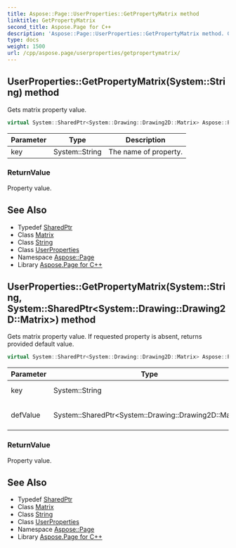 ```yaml
---
title: Aspose::Page::UserProperties::GetPropertyMatrix method
linktitle: GetPropertyMatrix
second_title: Aspose.Page for C++
description: 'Aspose::Page::UserProperties::GetPropertyMatrix method. Gets matrix property value in C++.'
type: docs
weight: 1500
url: /cpp/aspose.page/userproperties/getpropertymatrix/
---
```

## UserProperties::GetPropertyMatrix(System::String) method


Gets matrix property value.

```cpp
virtual System::SharedPtr<System::Drawing::Drawing2D::Matrix> Aspose::Page::UserProperties::GetPropertyMatrix(System::String key)
```


| Parameter | Type | Description |
| --- | --- | --- |
| key | System::String | The name of property. |

### ReturnValue

Property value.

## See Also

* Typedef [SharedPtr](../../../system/sharedptr/)
* Class [Matrix](../../../system.drawing.drawing2d/matrix/)
* Class [String](../../../system/string/)
* Class [UserProperties](../)
* Namespace [Aspose::Page](../../)
* Library [Aspose.Page for C++](../../../)
## UserProperties::GetPropertyMatrix(System::String, System::SharedPtr\<System::Drawing::Drawing2D::Matrix\>) method


Gets matrix property value. If requested property is absent, returns provided default value.

```cpp
virtual System::SharedPtr<System::Drawing::Drawing2D::Matrix> Aspose::Page::UserProperties::GetPropertyMatrix(System::String key, System::SharedPtr<System::Drawing::Drawing2D::Matrix> defValue)
```


| Parameter | Type | Description |
| --- | --- | --- |
| key | System::String | The name of property. |
| defValue | System::SharedPtr\<System::Drawing::Drawing2D::Matrix\> | Default value of property. |

### ReturnValue

Property value.

## See Also

* Typedef [SharedPtr](../../../system/sharedptr/)
* Class [Matrix](../../../system.drawing.drawing2d/matrix/)
* Class [String](../../../system/string/)
* Class [UserProperties](../)
* Namespace [Aspose::Page](../../)
* Library [Aspose.Page for C++](../../../)
